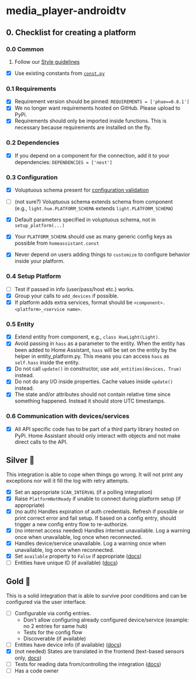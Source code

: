 # media_player-androidtv


## 0. Checklist for creating a platform

### 0.0 Common

 1. Follow our [Style guidelines](development_guidelines.md)
- [x] Use existing constants from [`const.py`](https://github.com/home-assistant/home-assistant/blob/dev/homeassistant/const.py)

### 0.1 Requirements

- [x] Requirement version should be pinned: `REQUIREMENTS = ['phue==0.8.1']`
- [x] We no longer want requirements hosted on GitHub. Please upload to PyPi.
- [x] Requirements should only be imported inside functions. This is necessary because requirements are installed on the fly.

### 0.2 Dependencies

- [x] If you depend on a component for the connection, add it to your dependencies: `DEPENDENCIES = ['nest']`

### 0.3 Configuration

- [x] Voluptuous schema present for [configuration validation](development_validation.md)
- [ ] (not sure?) Voluptuous schema extends schema from component<br>(e.g., `light.hue.PLATFORM_SCHEMA` extends `light.PLATFORM_SCHEMA`)
- [x] Default parameters specified in voluptuous schema, not in `setup_platform(...)`
- [x] Your `PLATFORM_SCHEMA` should use as many generic config keys as possible from `homeassistant.const`

- [x] Never depend on users adding things to `customize` to configure behavior inside your platform.

### 0.4 Setup Platform

- [ ] Test if passed in info (user/pass/host etc.) works.
- [x] Group your calls to `add_devices` if possible.
- [x] If platform adds extra services, format should be `<component>.<platform>_<service name>`.

### 0.5 Entity

- [x] Extend entity from component, e.g., `class HueLight(Light)`.
- [x] Avoid passing in `hass` as a parameter to the entity. When the entity has been added to Home Assistant, `hass` will be set on the entity by the helper in entity_platform.py. This means you can access `hass` as `self.hass` inside the entity.
- [x] Do not call `update()` in constructor, use `add_entities(devices, True)` instead.
- [x] Do not do any I/O inside properties. Cache values inside `update()` instead.
- [x] The state and/or attributes should not contain relative time since something happened. Instead it should store UTC timestamps.

### 0.6 Communication with devices/services

- [x] All API specific code has to be part of a third party library hosted on PyPi. Home Assistant should only interact with objects and not make direct calls to the API.

## Silver 🥈

This integration is able to cope when things go wrong. It will not print any exceptions nor will it fill the log with retry attempts.

- [x] Set an appropriate `SCAN_INTERVAL` (if a polling integration)
- [x] Raise `PlatformNotReady` if unable to connect during platform setup (if appropriate)
- [x] (no auth) Handles expiration of auth credentials. Refresh if possible or print correct error and fail setup. If based on a config entry, should trigger a new config entry flow to re-authorize.
- [x] (no internet access needed) Handles internet unavailable. Log a warning once when unavailable, log once when reconnected.
- [x] Handles device/service unavailable. Log a warning once when unavailable, log once when reconnected.
- [x] Set `available` property to `False` if appropriate ([docs](entity_index.md#generic-properties))
- [ ] Entities have unique ID (if available) ([docs](entity_registry_index.md#unique-id-requirements))

## Gold 🥇

This is a solid integration that is able to survive poor conditions and can be configured via the user interface.

- [ ] Configurable via config entries.
  - Don't allow configuring already configured device/service (example: no 2 entries for same hub)
  - Tests for the config flow
  - Discoverable (if available)
- [ ] Entities have device info (if available) ([docs](device_registry_index.md#defining-devices))
- [x] (not needed) States are translated in the frontend (text-based sensors only, [docs](internationalization_index.md))
- [ ] Tests for reading data from/controlling the integration ([docs](development_testing.md))
- [ ] Has a code owner
